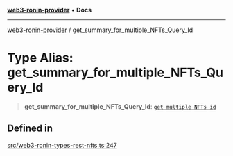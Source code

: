 [**web3-ronin-provider**](../README.md) • **Docs**

***

[web3-ronin-provider](../globals.md) / get\_summary\_for\_multiple\_NFTs\_Query\_Id

# Type Alias: get\_summary\_for\_multiple\_NFTs\_Query\_Id

> **get\_summary\_for\_multiple\_NFTs\_Query\_Id**: [`get_multiple_NFTs_id`](../interfaces/get_multiple_NFTs_id.md)

## Defined in

[src/web3-ronin-types-rest-nfts.ts:247](https://github.com/chuacw/web3-ronin-provider/blob/4a5337409914c1435eb29cf10385b5e91a5e50ae/src/web3-ronin-types-rest-nfts.ts#L247)
